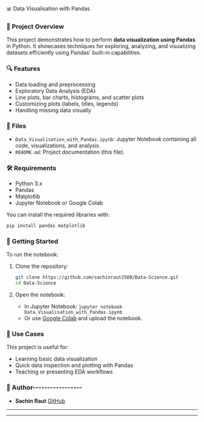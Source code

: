  📊 Data Visualisation with Pandas

### 📝 Project Overview

This project demonstrates how to perform **data visualization using Pandas** in Python. It showcases techniques for exploring, analyzing, and visualizing datasets efficiently using Pandas' built-in capabilities.

### 🔍 Features

* Data loading and preprocessing
* Exploratory Data Analysis (EDA)
* Line plots, bar charts, histograms, and scatter plots
* Customizing plots (labels, titles, legends)
* Handling missing data visually

### 📁 Files

* `Data_Visualisation_with_Pandas.ipynb`: Jupyter Notebook containing all code, visualizations, and analysis.
* `README.md`: Project documentation (this file).

### 🛠️ Requirements

* Python 3.x
* Pandas
* Matplotlib
* Jupyter Notebook or Google Colab

You can install the required libraries with:

```bash
pip install pandas matplotlib
```

### 🚀 Getting Started

To run the notebook:

1. Clone the repository:

   ```bash
   git clone https://github.com/sachinraut2500/Data-Science.git
   cd Data-Science
   ```
2. Open the notebook:

   * In Jupyter Notebook: `jupyter notebook Data_Visualisation_with_Pandas.ipynb`
   * Or use [Google Colab](https://colab.research.google.com) and upload the notebook.

### 📌 Use Cases

This project is useful for:

* Learning basic data visualization
* Quick data inspection and plotting with Pandas
* Teaching or presenting EDA workflows


### 👤 Author-----------------

* **Sachin Raut**
  [GitHub](https://github.com/sachinraut2500)

------------------------------------------------------------------------------------------------------------
____________________________________________________________________________________________________________
